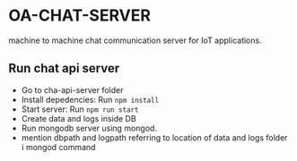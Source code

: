 # OA-CHAT-SERVER

machine to machine chat communication server for IoT applications.

## Run chat api server

- Go to cha-api-server folder
- Install depedencies: Run `npm install`
- Start server: Run `npm run start`
- Create data and logs inside DB
- Run mongodb server using mongod.
- mention dbpath and logpath referring to location of data and logs folder i mongod command
